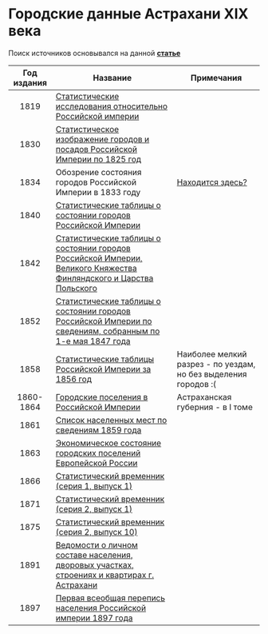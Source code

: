 # Городские данные Астрахани XIX века

Поиск источников основывался на данной **[статье](https://cyberleninka.ru/article/n/osnovnye-statisticheskie-istochniki-dlya-izucheniya-razvitiya-rossiyskogo-goroda-v-xix-v)**

| Год издания | Название | Примечания |
| :---: | --- | --- |
| 1819 | [Статистические исследования относительно Российской империи](http://nipol.ucoz.ru/load/statistika_rossijskoj_imperii/statistika_naselenija_i_rasselenija/statisticheskie_issledovanija_otnositelno_rossijskoj_imperii_chast_1_o_narodonaselenii/142-1-0-7517) |  |
| 1830 | [Статистическое изображение городов и посадов Российской Империи по 1825 год](https://www.prlib.ru/item/453950) |  |
| 1834 | Обозрение состояния городов Российской Империи в 1833 году | [Находится здесь?](https://elib.rgo.ru/handle/123456789/189575) |
| 1840 | [Статистические таблицы о состоянии городов Российской Империи](https://www.prlib.ru/item/453933) |  |
| 1842 | [Статистические таблицы о состоянии городов Российской Империи, Великого Княжества Финляндского и Царства Польского](https://www.prlib.ru/item/453934) |  |
| 1852 | [Статистические таблицы о состоянии городов Российской Империи по сведениям, собранным по 1-е мая 1847 года]() |  |
| 1858 | [Статистические таблицы Российской Империи за 1856 год](https://www.prlib.ru/item/453935) | Наиболее мелкий разрез - по уездам, но без выделения городов :( |
| 1860-1864 | [Городские поселения в Российской Империи](https://runivers.ru/lib/book19825/595670/) | Астраханская губерния - в I томе |
| 1861 | [Список населенных мест по сведениям 1859 года]() |  |
| 1863 | [Экономическое состояние городских поселений Европейской России](https://www.prlib.ru/item/463060) |  |
| 1866 | [Статистический временник (серия 1, выпуск 1)](http://nipol.ucoz.ru/load/statistika_rossijskoj_imperii/statisticheskij_vremennik_rossijskoj_imperii_1866_1890/141) |  |
| 1871 | [Статистический временник (серия 2, выпуск 1)]() |  |
| 1875 | [Статистический временник (серия 2, выпуск 10)](http://nipol.ucoz.ru/load/statistika_rossijskoj_imperii/statisticheskij_vremennik_rossijskoj_imperii_1866_1890/statisticheskij_vremennik_rossijskoj_imperii_serija_2_vypusk_10/141-1-0-2443) |  |
| 1891 | [Ведомости о личном составе населения, дворовых участках, строениях и квартирах г. Астрахани]() |  |
| 1897 | [Первая всеобщая перепись населения Российской империи 1897 года]() |  |

